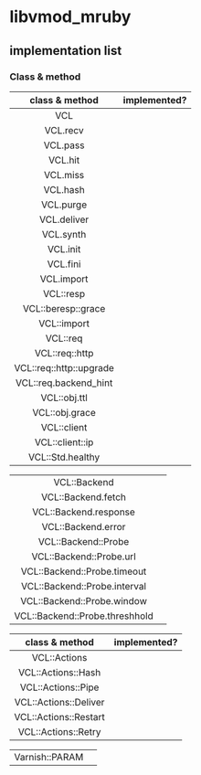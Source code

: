 libvmod_mruby
======


## implementation list
  
###  Class & method
| class & method | implemented?  |   
|:---------------------:|:-:| 
| VCL           | |   
| VCL.recv      | |
| VCL.pass      | |
| VCL.hit       | |
| VCL.miss      | |
| VCL.hash      | |
| VCL.purge     | |
| VCL.deliver     | |
| VCL.synth     | |
| VCL.init      | |
| VCL.fini      | |
| VCL.import      | |
|VCL::resp||
| VCL::beresp::grace ||
| VCL::import      | |
|VCL::req||
|VCL::req::http||
|VCL::req::http::upgrade||
|VCL::req.backend_hint||
| VCL::obj.ttl ||
| VCL::obj.grace ||
| VCL::client ||
| VCL::client::ip ||
| VCL::Std.healthy ||


|| |
|:--:|:--:|
| VCL::Backend | |
| VCL::Backend.fetch ||
| VCL::Backend.response ||
| VCL::Backend.error ||
| VCL::Backend::Probe ||
| VCL::Backend::Probe.url ||
| VCL::Backend::Probe.timeout ||
| VCL::Backend::Probe.interval ||
| VCL::Backend::Probe.window ||
| VCL::Backend::Probe.threshhold ||


| class & method | implemented? |
|:---------------------:|:-:| 
| VCL::Actions           | |
| VCL::Actions::Hash     | |
| VCL::Actions::Pipe     | |
| VCL::Actions::Deliver  | |
| VCL::Actions::Restart  | |
| VCL::Actions::Retry    | |

|||
|:---------------------:|:-:| 
|Varnish::PARAM||

